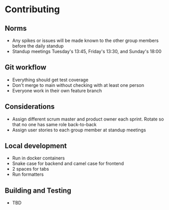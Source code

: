 # Contributing 

## Norms

* Any spikes or issues will be made known to the other group members before the daily standup
* Standup meetings Tuesday's 13:45, Friday's 13:30, and Sunday's 18:00

## Git workflow

* Everything should get test coverage
* Don't merge to main without checking with at least one person
* Everyone work in their own feature branch

## Considerations

* Assign different scrum master and product owner each sprint. Rotate so that no one has same role back-to-back
* Assign user stories to each group member at standup meetings

## Local development

* Run in docker containers
* Snake case for backend and camel case for frontend
* 2 spaces for tabs
* Run formatters

## Building and Testing

* TBD
